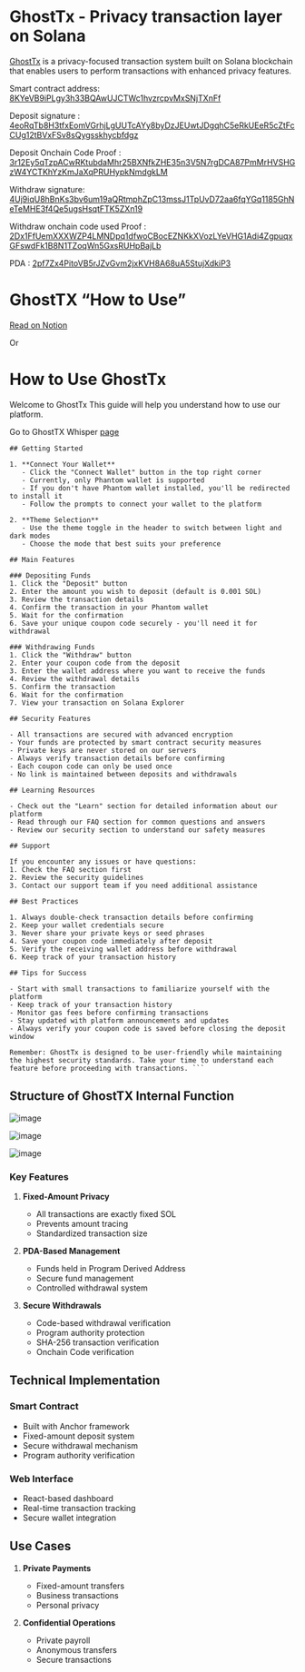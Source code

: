 # GhostTx - Privacy transaction layer on Solana 

[GhostTx](https://ghosttx.me) is a privacy-focused transaction system built on Solana blockchain that enables users to perform transactions with enhanced privacy features.

Smart contract address: [8KYeVB9iPLgy3h33BQAwUJCTWc1hvzrcpvMxSNjTXnFf](https://explorer.solana.com/address/8KYeVB9iPLgy3h33BQAwUJCTWc1hvzrcpvMxSNjTXnFf?cluster=devnet)

Deposit  signature : [4eoRqTb8H3tfxEomVGrhjLgUUTcAYy8byDzJEUwtJDgqhC5eRkUEeR5cZtFcCUg12tBVxFSv8sQygsskhycbfdgz](https://explorer.solana.com/tx/4eoRqTb8H3tfxEomVGrhjLgUUTcAYy8byDzJEUwtJDgqhC5eRkUEeR5cZtFcCUg12tBVxFSv8sQygsskhycbfdgz?cluster=devnet)

Deposit Onchain Code Proof : [3r12Ey5qTzpACwRKtubdaMhr25BXNfkZHE35n3V5N7rgDCA87PmMrHVSHGzW4YCTKhYzKmJaXqPRUHypkNmdgkLM](https://explorer.solana.com/tx/3r12Ey5qTzpACwRKtubdaMhr25BXNfkZHE35n3V5N7rgDCA87PmMrHVSHGzW4YCTKhYzKmJaXqPRUHypkNmdgkLM?cluster=devnet)

Withdraw signature: [4Uj9iqU8hBnKs3bv6um19aQRtmphZpC13mssJ1TpUvD72aa6fqYGq1185GhNeTeMHE3f4Qe5ugsHsqtFTK5ZXn19](https://explorer.solana.com/tx/4Uj9iqU8hBnKs3bv6um19aQRtmphZpC13mssJ1TpUvD72aa6fqYGq1185GhNeTeMHE3f4Qe5ugsHsqtFTK5ZXn19?cluster=devnet)

Withdraw onchain code used Proof : [2Dx1FfUemXXXWZP4LMNDpq1dfwoCBocEZNKkXVozLYeVHG1Adi4ZgpuqxGFswdFk1B8N1TZoqWn5GxsRUHpBajLb](https://explorer.solana.com/tx/2Dx1FfUemXXXWZP4LMNDpq1dfwoCBocEZNKkXVozLYeVHG1Adi4ZgpuqxGFswdFk1B8N1TZoqWn5GxsRUHpBajLb?cluster=devnet)

PDA : [2pf7Zx4PitoVB5rJZvGvm2jxKVH8A68uA5StujXdkiP3](https://explorer.solana.com/address/2pf7Zx4PitoVB5rJZvGvm2jxKVH8A68uA5StujXdkiP3?cluster=devnet)

# GhostTX “How to Use” 
[Read on Notion](https://pepper-beaufort-d3d.notion.site/GhostTX-How-to-Use-18b19f511dce80938e25fa5a6c22e42e)

Or

 # How to Use GhostTx

Welcome to GhostTx This guide will help you understand how to use our platform.

Go to GhostTX Whisper [page](https://whisper.ghosttx.me)
```
## Getting Started

1. **Connect Your Wallet**
   - Click the "Connect Wallet" button in the top right corner
   - Currently, only Phantom wallet is supported
   - If you don't have Phantom wallet installed, you'll be redirected to install it
   - Follow the prompts to connect your wallet to the platform

2. **Theme Selection**
   - Use the theme toggle in the header to switch between light and dark modes
   - Choose the mode that best suits your preference

## Main Features

### Depositing Funds
1. Click the "Deposit" button
2. Enter the amount you wish to deposit (default is 0.001 SOL)
3. Review the transaction details
4. Confirm the transaction in your Phantom wallet
5. Wait for the confirmation
6. Save your unique coupon code securely - you'll need it for withdrawal

### Withdrawing Funds
1. Click the "Withdraw" button
2. Enter your coupon code from the deposit
3. Enter the wallet address where you want to receive the funds
4. Review the withdrawal details
5. Confirm the transaction
6. Wait for the confirmation
7. View your transaction on Solana Explorer

## Security Features

- All transactions are secured with advanced encryption
- Your funds are protected by smart contract security measures
- Private keys are never stored on our servers
- Always verify transaction details before confirming
- Each coupon code can only be used once
- No link is maintained between deposits and withdrawals

## Learning Resources

- Check out the "Learn" section for detailed information about our platform
- Read through our FAQ section for common questions and answers
- Review our security section to understand our safety measures

## Support

If you encounter any issues or have questions:
1. Check the FAQ section first
2. Review the security guidelines
3. Contact our support team if you need additional assistance

## Best Practices

1. Always double-check transaction details before confirming
2. Keep your wallet credentials secure
3. Never share your private keys or seed phrases
4. Save your coupon code immediately after deposit
5. Verify the receiving wallet address before withdrawal
6. Keep track of your transaction history

## Tips for Success

- Start with small transactions to familiarize yourself with the platform
- Keep track of your transaction history
- Monitor gas fees before confirming transactions
- Stay updated with platform announcements and updates
- Always verify your coupon code is saved before closing the deposit window

Remember: GhostTx is designed to be user-friendly while maintaining the highest security standards. Take your time to understand each feature before proceeding with transactions. ```

```

## Structure of GhostTX Internal Function


![image](https://github.com/user-attachments/assets/d291a549-b5a5-4bbc-a3b4-2d0b44d47c14)

![image](https://github.com/user-attachments/assets/57c818c7-d8e5-48f1-906e-60ae0cf91ae9)

![image](https://github.com/user-attachments/assets/daae1982-b0a5-4e80-9787-3acb240372af)



### Key Features

1. **Fixed-Amount Privacy**
   - All transactions are exactly fixed SOL
   - Prevents amount tracing
   - Standardized transaction size

2. **PDA-Based Management**
   - Funds held in Program Derived Address
   - Secure fund management
   - Controlled withdrawal system

3. **Secure Withdrawals**
   - Code-based withdrawal verification
   - Program authority protection
   - SHA-256 transaction verification
   - Onchain Code verification

## Technical Implementation

### Smart Contract
- Built with Anchor framework
- Fixed-amount deposit system
- Secure withdrawal mechanism
- Program authority verification

### Web Interface
- React-based dashboard
- Real-time transaction tracking
- Secure wallet integration

## Use Cases

1. **Private Payments**
   - Fixed-amount transfers
   - Business transactions
   - Personal privacy

2. **Confidential Operations**
   - Private payroll
   - Anonymous transfers
   - Secure transactions





